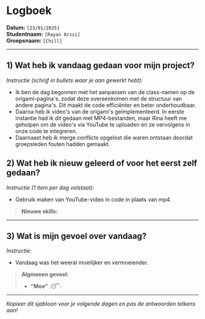 # Logboek

**Datum:** `[23/01/2025]`  
**Studentnaam:** `[Rayan Arssi]`  
**Groepsnaam:** `[Chill]`

---

## 1) Wat heb ik vandaag gedaan voor mijn project?

_Instructie (schrijf in bullets waar je aan gewerkt hebt):_

- Ik ben de dag begonnen met het aanpassen van de class-namen op de origami-pagina's, zodat deze overeenkomen met de structuur van andere pagina's. Dit maakt de code efficiënter en beter onderhoudbaar.
- Daarna heb ik video's van de origami's geïmplementeerd. In eerste instantie had ik dit gedaan met MP4-bestanden, maar Rina heeft me geholpen om de video's via YouTube te uploaden en ze vervolgens in onze code te integreren.
- Daarnaast heb ik merge conflicts opgelost die waren ontstaan doordat groepsleden fouten hadden gemaakt.

## 2) Wat heb ik nieuw geleerd of voor het eerst zelf gedaan?

_Instructie (1 item per dag volstaat):_
- Gebruik maken van YouTube-video in code in plaats van mp4.
> **Nieuwe skills:**

---

## 3) Wat is mijn gevoel over vandaag?

_Instructie:_

- Vandaag was het weeral moeilijker en vermoeiender.

> **Algmeeen gevoel:**
>
> - **"Moe"** :😴:



---

_Kopieer dit sjabloon voor je volgende dagen en pas de antwoorden telkens aan!_
